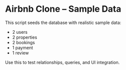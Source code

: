 # Airbnb Clone – Sample Data

This script seeds the database with realistic sample data:
- 2 users
- 2 properties
- 2 bookings
- 1 payment
- 1 review

Use this to test relationships, queries, and UI integration.
